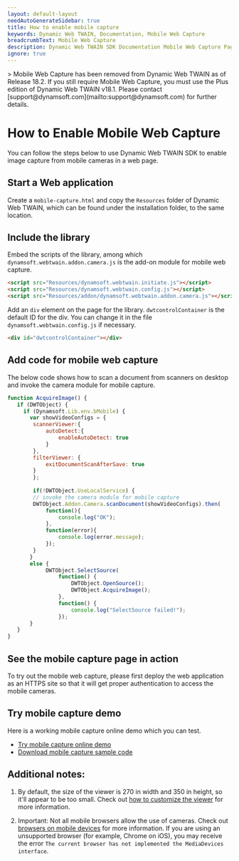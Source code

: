 ```yaml
---
layout: default-layout
needAutoGenerateSidebar: true
title: How to enable mobile capture
keywords: Dynamic Web TWAIN, Documentation, Mobile Web Capture
breadcrumbText: Mobile Web Capture
description: Dynamic Web TWAIN SDK Documentation Mobile Web Capture Page
ignore: true
---
```


<div class="blockquote-warning"></div>
> Mobile Web Capture has been removed from Dynamic Web TWAIN as of Release 18.2. If you still require Mobile Web Capture, you must use the Plus edition of Dynamic Web TWAIN v18.1. Please contact [support@dynamsoft.com](mailto:support@dynamsoft.com) for further details.

# How to Enable Mobile Web Capture

You can follow the steps below to use Dynamic Web TWAIN SDK to enable image capture from mobile cameras in a web page. 

<!--- Firstly, please [download and install Dynamic Web TWAIN](https://www.dynamsoft.com/web-twain/downloads) if you haven't done so. --->

## Start a Web application

Create a `mobile-capture.html` and copy the `Resources` folder of Dynamic Web TWAIN, which can be found under the installation folder, to the same location. 

## Include the library

Embed the scripts of the library, among which `dynamsoft.webtwain.addon.camera.js` is the add-on module for mobile web capture.

``` html
<script src="Resources/dynamsoft.webtwain.initiate.js"></script>
<script src="Resources/dynamsoft.webtwain.config.js"></script>
<script src="Resources/addon/dynamsoft.webtwain.addon.camera.js"></script> 
```

Add an `div` element on the page for the library. `dwtcontrolContainer` is the default ID for the div. You can change it in the file `dynamsoft.webtwain.config.js` if necessary.

``` html
<div id="dwtcontrolContainer"></div>
```

## Add code for mobile web capture

The below code shows how to scan a document from scanners on desktop and invoke the camera module for mobile capture. 

``` javascript
function AcquireImage() {
   if (DWTObject) {
     if (Dynamsoft.Lib.env.bMobile) {
	   var showVideoConfigs = {
		scannerViewer:{
			autoDetect:{
				enableAutoDetect: true
			}
		},
		filterViewer: {
			exitDocumentScanAfterSave: true
		}
	    };
           
	    if(!DWTObject.UseLocalService) {
        // invoke the camera module for mobile capture
		DWTObject.Addon.Camera.scanDocument(showVideoConfigs).then(
			function(){
				console.log("OK");
			}, 
			function(error){
				console.log(error.message);
			});
	    } 
       }
       else {
            DWTObject.SelectSource(
                function() {
                    DWTObject.OpenSource();
                    DWTObject.AcquireImage();
                },
                function() {
                    console.log("SelectSource failed!");
                });
       }
   }
}
```

## See the mobile capture page in action

To try out the mobile web capture, please first deploy the web application as an HTTPS site so that it will get proper authentication to access the mobile cameras. 

## Try mobile capture demo

Here is a working mobile capture online demo which you can test. 

- [Try mobile capture online demo](https://demo.dynamsoft.com/web-twain/mobile-online-camera-scanner/)
- [Download mobile capture sample code](https://www.dynamsoft.com/web-twain/sample-downloads/?demoSampleId=663)

## Additional notes:

1. By default, the size of the viewer is 270 in width and 350 in height, so it'll appear to be too small. Check out [how to customize the viewer]({{site.indepth}}features/viewer.html#customize-the-viewer) for more information.

2. Important: Not all mobile browsers allow the use of cameras. Check out [browsers on mobile devices]({{site.getstarted}}platform.html#browsers-on-mobile-devices) for more information. If you are using an unsupported browser (for example, Chrome on iOS), you may receive the error `The current browser has not implemented the MediaDevices interface`.
